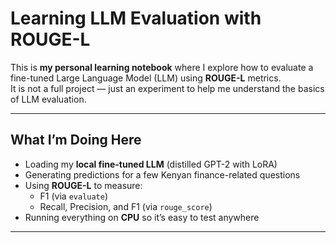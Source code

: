 # Learning LLM Evaluation with ROUGE-L

This is **my personal learning notebook** where I explore how to evaluate a fine-tuned Large Language Model (LLM) using **ROUGE-L** metrics.  
It is not a full project — just an experiment to help me understand the basics of LLM evaluation.

---

## What I’m Doing Here
- Loading my **local fine-tuned LLM** (distilled GPT-2 with LoRA)
- Generating predictions for a few Kenyan finance-related questions
- Using **ROUGE-L** to measure:
  - F1 (via `evaluate`)
  - Recall, Precision, and F1 (via `rouge_score`)
- Running everything on **CPU** so it’s easy to test anywhere

---
